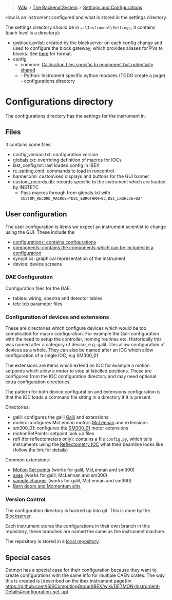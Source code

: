 > [Wiki](Home) > [The Backend System](The-Backend-System) > [Settings and Configurations](Settings-and-Configurations)

How is an instrument configured and what is stored in the settings directory.

The settings directory should be in `c:\Instrument\Settings`, it contains (each level is a directory):

- gwblock.pvlist: created by the blockserver on each config change and used to configure the block gateway, which provides aliases for PVs to blocks. See [here](https://github.com/ISISComputingGroup/ibex_developers_manual/wiki/Access-Gateway#pvlist-files) for format.
- config
    - common: [Calibration files specific to equipment but potentially shared](Calibration-Files)
    - <Instrument name>
        - Python: Instrument specific python modules (TODO create a page)
        - configurations directory

# Configurations directory

The configurations directory has the settings for the instrument in. 

## Files
It contains some files:
- config_version.txt: configuration version
- globals.txt: overriding definition of macros for IOCs
- last_config.txt: last loaded config in IBEX
- rc_setting.cmd: commands to load in runcontrol
- banner.xml: customised displays and buttons for the GUI banner
- custom_records.db: records specific to the instrument which are loaded by INSTETC
   - Pass macros through from globals.txt with `CUSTOM_RECORD_MACROS="DSC_EUROTHRM=03,DSC_LKSH336=02"`

## User configuration

The user configuration is items we expect an instrument scientist to change using the GUI. These include the
 - [configurations: contains configurations](Configuration-Rules)
 - [components: contains the components which can be included in a configuration](Configuration-Rules#components)
 - synoptics: graphical representation of the instrument
 - device: device screens

### DAE Configuration

Configuration files for the DAE.

- tables: wiring, spectra and detector tables
- tcb: tcb parameter files

### Configuration of devices and extensions

These are directories which configure devices which would be too complicated for macro configuration. For example the Galil configuration with the need to setup the controller, homing routines etc. Historically this was named after a category of device, e.g. galil. This allow configuration of devices as a whole. They can also be named after an IOC which allow configuration of a single IOC, e.g SM300_01. 

The extensions are items which extend an IOC for example a motion setpoints which allow a motor to stop at labelled positions. These are configured from the IOC configuration directory and may need optional extra configuration directories.

The pattern for both device configuration and extensions configuration is that the IOC loads a command file sitting in a directory if it is present.

Directories:

- galil: configures the galil [Galil](Galil) and extensions
- mclen: configures McLennan motors [McLennan](McLennan-motors) and extensions
- sm300_01: configures the [SM300_01](SM300) motor extensions 
- motionSetPoints: setpoint look up files
- refl (for reflectometers only): contains a file `config.py`, which tells instruments using the [Reflectometry IOC](https://github.com/ISISComputingGroup/ibex_developers_manual/wiki/Reflectometry-IOC) what their beamline looks like (follow the link for details)

Common extensions:
 - [Motion Set points](Motion-Set-points) (works for galil, McLennan and sm300)
 - [axes](axis) (works for galil, McLennan and sm300)
 - [sample changer](Sample-Changers) (works for galil, McLennan and sm300)
 - [Barn doors and Momentum slits](Barndoors-and-Momentum-Slits-on-MUON-Front-End)

### Version Control

The configuration directory is backed up into git. This is done by the [Blockserver](BlockServer#the-file-watcher--config-version-control).

Each instrument stores the configurations in their own branch in this repository, these branches are named the same as the instrument machine.

The repository is stored in a [local repository](New-Local-Git-Repository).

## Special cases

Detmon has a special case for their configuration because they want to create configurations with the same info for multiple CAEN crates. The way this is created is [described on the ibex instrument page](in https://github.com/ISISComputingGroup/IBEX/wiki/DETMON-Instrument-Details#configuration-set-up).
